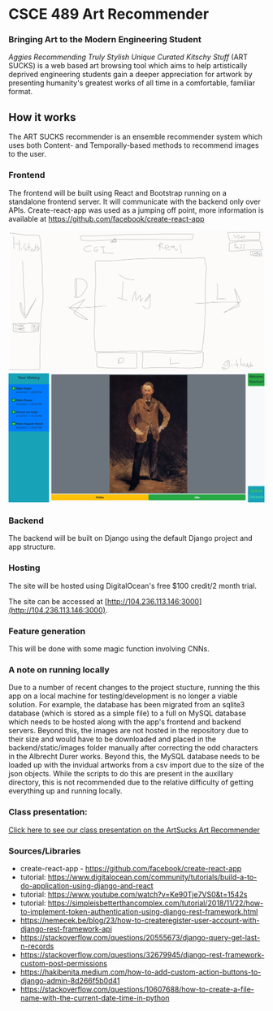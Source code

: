 # CSCE 489 Art Recommender

### Bringing Art to the Modern Engineering Student

_Aggies Recommending Truly Stylish Unique Curated Kitschy Stuff_ (ART SUCKS) is a web based art browsing tool which aims to help artistically deprived engineering students gain a deeper appreciation for artwork by presenting humanity's greatest works of all time in a comfortable, familiar format. 

## How it works

The ART SUCKS recommender is an ensemble recommender system which uses both Content- and Temporally-based methods to recommend images to the user. 

### Frontend

The frontend will be built using React and Bootstrap running on a standalone frontend server. It will communicate with the backend only over APIs. Create-react-app was used as a jumping off point, more information is available at https://github.com/facebook/create-react-app

![UI layout](./images/UI_Sketch.png)
![UI_design](./images/UI_design.png)

### Backend

The backend will be built on Django using the default Django project and app structure.

### Hosting

The site will be hosted using DigitalOcean's free $100 credit/2 month trial.

The site can be accessed at [http://104.236.113.146:3000](http://104.236.113.146:3000).

### Feature generation

This will be done with some magic function involving CNNs.

### A note on running locally
Due to a number of recent changes to the project stucture, running the this app on a local machine for testing/development is no longer a viable solution. For example, the database has been migrated from an sqlite3 database (which is stored as a simple file) to a full on MySQL database which needs to be hosted along with the app's frontend and backend servers. Beyond this, the images are not hosted in the repository due to their size and would have to be downloaded and placed in the backend/static/images folder manually after correcting the odd characters in the Albrecht Durer works. Beyond this, the MySQL database needs to be loaded up with the invidual artworks from a csv import due to the size of the json objects. While the scripts to do this are present in the auxillary directory, this is not recommended due to the relative difficulty of getting everything up and running locally.

### Class presentation:
[Click here to see our class presentation on the ArtSucks Art Recommender](https://docs.google.com/presentation/d/1t8G_uUY_wcEdB5MRNf1UVo5404CioeWgXtQt7KKd-qg/edit?usp=sharing)

### Sources/Libraries
* create-react-app - https://github.com/facebook/create-react-app
* tutorial: https://www.digitalocean.com/community/tutorials/build-a-to-do-application-using-django-and-react
* tutorial: https://www.youtube.com/watch?v=Ke90Tje7VS0&t=1542s
* tutorial: https://simpleisbetterthancomplex.com/tutorial/2018/11/22/how-to-implement-token-authentication-using-django-rest-framework.html
* https://nemecek.be/blog/23/how-to-createregister-user-account-with-django-rest-framework-api
* https://stackoverflow.com/questions/20555673/django-query-get-last-n-records
* https://stackoverflow.com/questions/32679945/django-rest-framework-custom-post-permissions
* https://hakibenita.medium.com/how-to-add-custom-action-buttons-to-django-admin-8d266f5b0d41
* https://stackoverflow.com/questions/10607688/how-to-create-a-file-name-with-the-current-date-time-in-python
